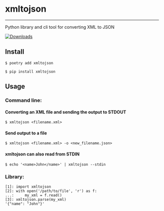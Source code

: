 # xmltojson

---

Python library and cli tool for converting XML to JSON

[![Downloads](https://static.pepy.tech/personalized-badge/xmltojson?period=total&units=international_system&left_color=grey&right_color=brightgreen&left_text=Installs)](https://pepy.tech/badge/xmltojson)

## Install

`$ poetry add xmltojson`

`$ pip install xmltojson`

## Usage

### Command line:

#### Converting an XML file and sending the output to STDOUT
`$ xmltojson <filename.xml>`

#### Send output to a file
`$ xmltojson <filename.xml> -o <new_filename.json>`

#### xmltojson can also read from STDIN
`$ echo '<name>John</name>' | xmltojson --stdin`

### Library:
```
[1]: import xmltojson
[2]: with open('/path/to/file', 'r') as f:
...:     my_xml = f.read()
[3]: xmltojson.parse(my_xml)
'{"name": "John"}'
```
